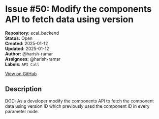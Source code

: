 # Issue #50: Modify the components API to fetch data using version

**Repository:** ecal_backend  
**Status:** Open  
**Created:** 2025-01-12  
**Updated:** 2025-01-12  
**Author:** @harish-ramar  
**Assignees:** @harish-ramar  
**Labels:** `API Call`  

[View on GitHub](https://github.com/Simtestlab/ecal_backend/issues/50)

## Description

DOD: As a developer modify the components API to fetch the component data using version ID which previously used the component ID in every parameter node.